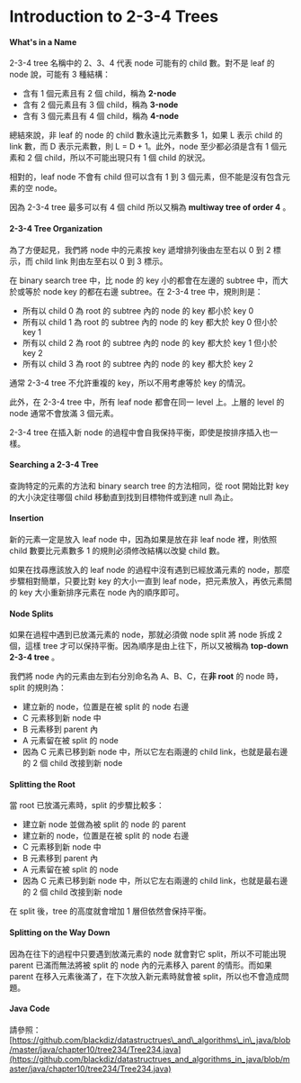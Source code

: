 # Introduction to 2-3-4 Trees

#### What's in a Name

2-3-4 tree 名稱中的 2、3、4 代表 node 可能有的 child 數。對不是 leaf 的 node 說，可能有 3 種結構：

* 含有 1 個元素且有 2 個 child，稱為 **2-node**
* 含有 2 個元素且有 3 個 child，稱為 **3-node**
* 含有 3 個元素且有 4 個 child，稱為 **4-node**

總結來說，非 leaf 的 node 的 child 數永遠比元素數多 1，如果 L 表示 child 的 link 數，而 D 表示元素數，則 L = D + 1。此外，node 至少都必須是含有 1 個元素和 2 個 child，所以不可能出現只有 1 個 child 的狀況。

相對的，leaf node 不會有 child 但可以含有 1 到 3 個元素，但不能是沒有包含元素的空 node。

因為 2-3-4 tree 最多可以有 4 個 child 所以又稱為 **multiway tree of order 4** 。

#### 2-3-4 Tree Organization

為了方便起見，我們將 node 中的元素按 key 遞增排列後由左至右以 0 到 2 標示，而 child link 則由左至右以 0 到 3 標示。

在 binary search tree 中，比 node 的 key 小的都會在左邊的 subtree 中，而大於或等於 node key 的都在右邊 subtree。在 2-3-4 tree 中，規則則是：

* 所有以 child 0 為 root 的 subtree 內的 node 的 key 都小於 key 0
* 所有以 child 1 為 root 的 subtree 內的 node 的 key 都大於 key 0 但小於 key 1
* 所有以 child 2 為 root 的 subtree 內的 node 的 key 都大於 key 1 但小於 key 2
* 所有以 child 3 為 root 的 subtree 內的 node 的 key 都大於 key 2

通常 2-3-4 tree 不允許重複的 key，所以不用考慮等於 key 的情況。

此外，在 2-3-4 tree 中，所有 leaf node 都會在同一 level 上。上層的 level 的 node 通常不會放滿 3 個元素。

2-3-4 tree 在插入新 node 的過程中會自我保持平衡，即使是按排序插入也一樣。

#### Searching a 2-3-4 Tree

查詢特定的元素的方法和 binary search tree 的方法相同，從 root 開始比對 key 的大小決定往哪個 child 移動直到找到目標物件或到達 null 為止。

#### Insertion

新的元素一定是放入 leaf node 中，因為如果是放在非 leaf node 裡，則依照 child 數要比元素數多 1 的規則必須修改結構以改變 child 數。

如果在找尋應該放入的 leaf node 的過程中沒有遇到已經放滿元素的 node，那麼步驟相對簡單，只要比對 key 的大小一直到 leaf node，把元素放入，再依元素間的 key 大小重新排序元素在 node 內的順序即可。

#### Node Splits

如果在過程中遇到已放滿元素的 node，那就必須做 node split 將 node 拆成 2 個，這樣 tree 才可以保持平衡。因為順序是由上往下，所以又被稱為 **top-down 2-3-4 tree** 。

我們將 node 內的元素由左到右分別命名為 A、B、C，在**非 root** 的 node 時，split 的規則為：

* 建立新的 node，位置是在被 split 的 node 右邊
* C 元素移到新 node 中
* B 元素移到 parent 內
* A 元素留在被 split 的 node
* 因為 C 元素已移到新 node 中，所以它左右兩邊的 child link，也就是最右邊的 2 個 child 改接到新 node

#### Splitting the Root

當 root 已放滿元素時，split 的步驟比較多：

* 建立新 node 並做為被 split 的 node 的 parent
* 建立新的 node，位置是在被 split 的 node 右邊
* C 元素移到新 node 中
* B 元素移到 parent 內
* A 元素留在被 split 的 node
* 因為 C 元素已移到新 node 中，所以它左右兩邊的 child link，也就是最右邊的 2 個 child 改接到新 node

在 split 後，tree 的高度就會增加 1 層但依然會保持平衡。

#### Splitting on the Way Down

因為在往下的過程中只要遇到放滿元素的 node 就會對它 split，所以不可能出現 parent 已滿而無法將被 split 的 node 內的元素移入 parent 的情形。而如果 parent 在移入元素後滿了，在下次放入新元素時就會被 split，所以也不會造成問題。

#### Java Code

請參照：[https://github.com/blackdiz/datastructrues\_and\_algorithms\_in\_java/blob/master/java/chapter10/tree234/Tree234.java](https://github.com/blackdiz/datastructrues_and_algorithms_in_java/blob/master/java/chapter10/tree234/Tree234.java)

